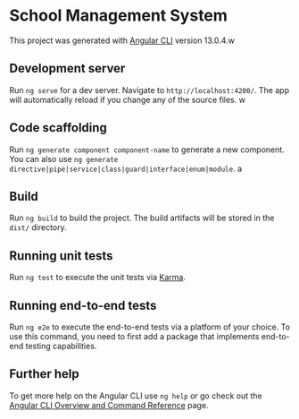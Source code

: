 # School Management System

This project was generated with [Angular CLI](https://github.com/angular/angular-cli) version 13.0.4.w

## Development server

Run `ng serve` for a dev server. Navigate to `http://localhost:4200/`. The app will automatically reload if you change any of the source files.
w
## Code scaffolding

Run `ng generate component component-name` to generate a new component. You can also use `ng generate directive|pipe|service|class|guard|interface|enum|module`.
a
## Build

Run `ng build` to build the project. The build artifacts will be stored in the `dist/` directory.

## Running unit tests

Run `ng test` to execute the unit tests via [Karma](https://karma-runner.github.io).

## Running end-to-end tests

Run `ng e2e` to execute the end-to-end tests via a platform of your choice. To use this command, you need to first add a package that implements end-to-end testing capabilities.

## Further help

To get more help on the Angular CLI use `ng help` or go check out the [Angular CLI Overview and Command Reference](https://angular.io/cli) page.
